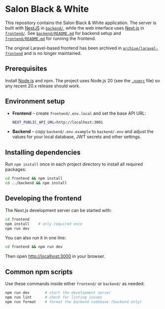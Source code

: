 # Salon Black & White

This repository contains the Salon Black & White application.
The server is built with [NestJS](https://nestjs.com) in
[`backend/`](backend/), while the web interface uses
[Next.js](https://nextjs.org) in [`frontend/`](frontend/).
See [`backend/README.md`](backend/README.md) for backend setup and
[`frontend/README.md`](frontend/README.md) for running the frontend.

The original Laravel-based frontend has been archived in
[`archive/laravel-frontend`](archive/laravel-frontend) and is no longer
maintained.

## Prerequisites

Install [Node.js](https://nodejs.org/) and npm. The project uses Node.js 20 (see
the [`.nvmrc`](./.nvmrc) file) so any recent 20.x release should work.

## Environment setup

* **Frontend** – create `frontend/.env.local` and set the base API URL:

  ```bash
  NEXT_PUBLIC_API_URL=http://localhost:3001
  ```

* **Backend** – copy `backend/.env.example` to `backend/.env` and adjust the
  values for your local database, JWT secrets and other settings.

## Installing dependencies

Run `npm install` once in each project directory to install all required
packages:

```bash
cd frontend && npm install
cd ../backend && npm install
```

## Developing the frontend

The Next.js development server can be started with:

```bash
cd frontend
npm install    # only required once
npm run dev
```

You can also run it in one line:

```bash
cd frontend && npm run dev
```

Then open <http://localhost:3000> in your browser.

## Common npm scripts

Use these commands inside either `frontend/` or `backend/` as needed:

```bash
npm run dev       # start the development server
npm run lint      # check for linting issues
npm run format    # format the backend codebase (backend only)
```


